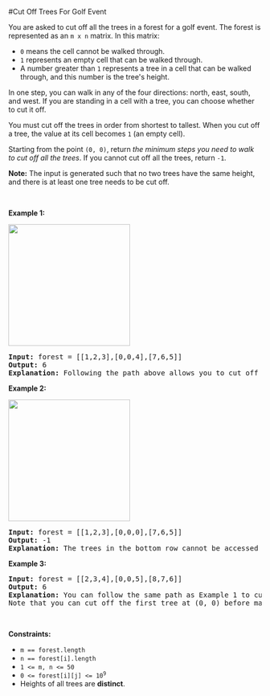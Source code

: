 #Cut Off Trees For Golf Event
<p>You are asked to cut off all the trees in a forest for a golf event. The forest is represented as an <code>m x n</code> matrix. In this matrix:</p>
<ul>
<li><code>0</code> means the cell cannot be walked through.</li>
<li><code>1</code> represents an empty cell that can be walked through.</li>
<li>A number greater than <code>1</code> represents a tree in a cell that can be walked through, and this number is the tree's height.</li>
</ul>
<p>In one step, you can walk in any of the four directions: north, east, south, and west. If you are standing in a cell with a tree, you can choose whether to cut it off.</p>
<p>You must cut off the trees in order from shortest to tallest. When you cut off a tree, the value at its cell becomes <code>1</code> (an empty cell).</p>
<p>Starting from the point <code>(0, 0)</code>, return <em>the minimum steps you need to walk to cut off all the trees</em>. If you cannot cut off all the trees, return <code>-1</code>.</p>
<p><strong>Note:</strong> The input is generated such that no two trees have the same height, and there is at least one tree needs to be cut off.</p>
<p> </p>
<p><strong class="example">Example 1:</strong></p>
<img alt="" src="https://assets.leetcode.com/uploads/2020/11/26/trees1.jpg" style="width:242px;height:242px"/>
<pre><strong>Input:</strong> forest = [[1,2,3],[0,0,4],[7,6,5]]
<strong>Output:</strong> 6
<strong>Explanation:</strong> Following the path above allows you to cut off the trees from shortest to tallest in 6 steps.
</pre>
<p><strong class="example">Example 2:</strong></p>
<img alt="" src="https://assets.leetcode.com/uploads/2020/11/26/trees2.jpg" style="width:242px;height:242px"/>
<pre><strong>Input:</strong> forest = [[1,2,3],[0,0,0],[7,6,5]]
<strong>Output:</strong> -1
<strong>Explanation:</strong> The trees in the bottom row cannot be accessed as the middle row is blocked.
</pre>
<p><strong class="example">Example 3:</strong></p>
<pre><strong>Input:</strong> forest = [[2,3,4],[0,0,5],[8,7,6]]
<strong>Output:</strong> 6
<b>Explanation:</b> You can follow the same path as Example 1 to cut off all the trees.
Note that you can cut off the first tree at (0, 0) before making any steps.
</pre>
<p> </p>
<p><strong>Constraints:</strong></p>
<ul>
<li><code>m == forest.length</code></li>
<li><code>n == forest[i].length</code></li>
<li><code>1 &lt;= m, n &lt;= 50</code></li>
<li><code>0 &lt;= forest[i][j] &lt;= 10<sup>9</sup></code></li>
<li>Heights of all trees are <strong>distinct</strong>.</li>
</ul>

